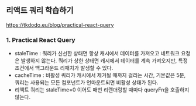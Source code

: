 ## 리액트 쿼리 학습하기

https://tkdodo.eu/blog/practical-react-query

### 1. Practical React Query

- staleTime : 쿼리가 신선한 상태면 항상 캐시에서 데이터를 가져오고 네트워크 요청은 발생하지 않는다. 쿼리가 상한 상태면 캐시에서 데이터를 계속 가져오지만, 특정 조건에서 백그라운드 리패치가 발생할 수 있다.
- cacheTime : 비활성 쿼리가 캐시에서 제거될 때까지 걸리는 시간, 기본값은 5분, 쿼리는 사용되는 모든 컴포넌트가 언마운트되면 비활성 상태가 된다.
- 리액트 쿼리는 staleTime=0 이어도 매번 리랜더링할 때마다 queryFn을 호출하지 않는다.
